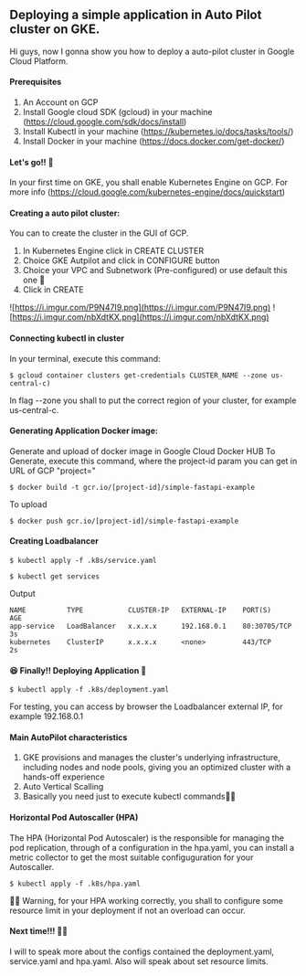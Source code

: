 ## Deploying a simple application in Auto Pilot cluster on GKE.
Hi guys, now I gonna show you how to deploy a auto-pilot cluster in Google Cloud Platform.

#### Prerequisites
1. An Account on GCP
2. Install Google cloud SDK (gcloud) in your machine (https://cloud.google.com/sdk/docs/install)
3. Install Kubectl in your machine (https://kubernetes.io/docs/tasks/tools/)
4. Install Docker in your machine (https://docs.docker.com/get-docker/)

#### Let's go!! 💨
In your first time on GKE, you shall enable Kubernetes Engine on GCP. For more info (https://cloud.google.com/kubernetes-engine/docs/quickstart)

#### Creating a auto pilot cluster:
You can to create the cluster in the GUI of GCP.
1. In Kubernetes Engine click in CREATE CLUSTER
2. Choice GKE Autpilot and click in CONFIGURE button
3. Choice your VPC and Subnetwork (Pre-configured) or use default this one 🤣
4. Click in CREATE

![https://i.imgur.com/P9N47I9.png](https://i.imgur.com/P9N47I9.png) 
![https://i.imgur.com/nbXdtKX.png](https://i.imgur.com/nbXdtKX.png) 

#### Connecting kubectl in cluster
In your terminal, execute this command:
```console
$ gcloud container clusters get-credentials CLUSTER_NAME --zone us-central-c)
```
In flag --zone you shall to put the correct region of your cluster, for example us-central-c.

#### Generating Application Docker image:
Generate and upload of docker image in Google Cloud Docker HUB
To Generate, execute this command, where the project-id param you can get in URL of GCP "project="
```console
$ docker build -t gcr.io/[project-id]/simple-fastapi-example
```
To upload
```console
$ docker push gcr.io/[project-id]/simple-fastapi-example
```

#### Creating Loadbalancer
```console
$ kubectl apply -f .k8s/service.yaml
```
```console
$ kubectl get services
```
Output
```console
NAME          TYPE           CLUSTER-IP   EXTERNAL-IP    PORT(S)       AGE
app-service   LoadBalancer   x.x.x.x      192.168.0.1    80:30705/TCP  3s
kubernetes    ClusterIP      x.x.x.x      <none>         443/TCP       2s
```


#### 😆 Finally!! Deploying Application 🚀
```console
$ kubectl apply -f .k8s/deployment.yaml
```

For testing, you can access by browser the Loadbalancer external IP, for example 192.168.0.1

#### Main AutoPilot characteristics
1. GKE provisions and manages the cluster's underlying infrastructure, including nodes and node pools, giving you an optimized cluster with a hands-off experience
2. Auto Vertical Scalling 
3. Basically you need just to execute kubectl commands🤘🏻

#### Horizontal Pod Autoscaller (HPA)
The HPA (Horizontal Pod Autoscaler) is the responsible for managing the pod replication, through of a configuration in the hpa.yaml, you can install a metric collector to get the most suitable configuguration for your Autoscaller.

```console
$ kubectl apply -f .k8s/hpa.yaml
```

🚨🚨 Warning, for your HPA working correctly, you shall to configure some resource limit in your deployment if not an overload can occur.

#### Next time!!! 👍🏻
I will to speak more about the configs contained the deployment.yaml, service.yaml and hpa.yaml. Also will speak about set resource limits.

